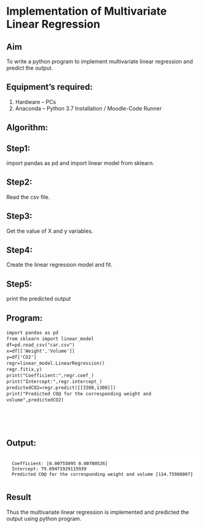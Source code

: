 # Implementation of Multivariate Linear Regression
## Aim
To write a python program to implement multivariate linear regression and predict the output.
## Equipment’s required:
1.	Hardware – PCs
2.	Anaconda – Python 3.7 Installation / Moodle-Code Runner
## Algorithm:
## Step1:
import pandas as pd and import linear model from sklearn.

## Step2:
Read the csv file.

## Step3:
Get the value of X and y variables.

## Step4:
Create the linear regression model and fit.

## Step5:
print the predicted output

## Program:
```
import pandas as pd
from sklearn import linear_model
df=pd.read_csv("car.csv")
x=df[['Weight','Volume']]
y=df['CO2']
regr=linear_model.LinearRegression()
regr.fit(x,y)
print("Coefficient:",regr.coef_)
print("Intercept:",regr.intercept_)
predictedCO2=regr.predict([[3300,1300]])
print("Predicted CO@ for the corresponding weight and volume",predictedCO2)





```
## Output:
![output](/Screenshot%20from%202023-01-27%2000-08-03.png)



## Result
Thus the multivariate linear regression is implemented and predicted the output using python program.